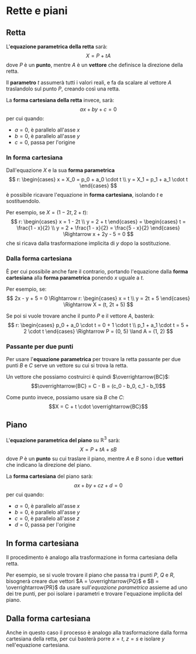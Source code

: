 # Rette e piani

## Retta

L'**equazione parametrica della retta** sarà:
$$X = P + tA$$
dove $P$ è un **punto**, mentre $A$ è un **vettore** che definisce la direzione della retta.

Il **parametro** $t$ assumerà tutti i valori reali, e fa da scalare al vettore $A$ traslandolo sul punto $P$, creando così una retta.

La **forma cartesiana della retta** invece, sarà:
$$ax + by + c = 0$$
per cui quando:
- $a = 0$, è parallelo all'asse $x$
- $b = 0$, è parallelo all'asse $y$
- $c = 0$, passa per l'origine

### In forma cartesiana

Dall'equazione $X$ e la sua **forma parametrica**
$$
r:
\begin{cases}
x = X_0 = p_0 + a_0 \cdot t \\
y = X_1 = p_1 + a_1 \cdot t
\end{cases}
$$
è possibile ricavare l'equazione in **forma cartesiana**, isolando $t$ e sostituendolo.

Per esempio, se $X = (1 - 2t, 2 + t)$:
$$
r:
\begin{cases}
x = 1 - 2t \\
y = 2 + t
\end{cases} =
\begin{cases}
t = \frac{1 - x}{2} \\
y = 2 + \frac{1 - x}{2} = \frac{5 - x}{2}
\end{cases}
\Rightarrow
x + 2y - 5 = 0
$$
che si ricava dalla trasformazione implicita di $y$ dopo la sostituzione.

### Dalla forma cartesiana

È per cui possibile anche fare il contrario, portando l'equazione dalla **forma cartesiana** alla **forma parametrica** ponendo $x$ uguale a $t$.

Per esempio, se:
$$
2x - y + 5 = 0
\Rightarrow
r:
\begin{cases}
x = t \\
y = 2t + 5
\end{cases}
\Rightarrow
X = (t, 2t + 5)
$$

Se poi si vuole trovare anche il punto $P$ e il vettore $A$, basterà:
$$
r:
\begin{cases}
p_0 + a_0 \cdot t = 0 + 1 \cdot t \\
p_1 + a_1 \cdot t = 5 + 2 \cdot t
\end{cases}
\Rightarrow
P = (0, 5) \land A = (1, 2)
$$

### Passante per due punti

Per usare l'**equazione parametrica** per trovare la retta passante per due punti $B$ e $C$ serve un vettore su cui si trova la retta.

Un vettore che possiamo costruirci è quindi $\overrightarrow{BC}$:
$$\overrightarrow{BC} = C - B = (c_0 - b_0, c_1 - b_1)$$

Come punto invece, possiamo usare sia $B$ che $C$:
$$X = C + t \cdot \overrightarrow{BC}$$

## Piano

L'**equazione parametrica del piano** su $\mathbb{R}^3$ sarà:
$$X = P + tA + sB$$
dove $P$ è un **punto** su cui traslare il piano, mentre $A$ e $B$ sono i due **vettori** che indicano la direzione del piano.

La **forma cartesiana** del piano sarà:
$$ax + by + cz + d = 0$$
per cui quando:
- $a = 0$, è parallelo all'asse $x$
- $b = 0$, è parallelo all'asse $y$
- $c = 0$, è parallelo all'asse $z$
- $d = 0$, passa per l'origine

## In forma cartesiana

Il procedimento è analogo alla trasformazione in forma cartesiana della retta.

Per esempio, se si vuole trovare il piano che passa tra i punti $P$, $Q$ e $R$, bisognerà creare due vettori $A = \overrightarrow{PQ}$ e $B = \overrightarrow{PR}$ da usare sull'_equazione parametrica_ assieme ad uno dei tre punti, per poi isolare i parametri e trovare l'equazione implicita del piano.

## Dalla forma cartesiana

Anche in questo caso il processo è analogo alla trasformazione dalla forma cartesiana della retta, per cui basterà porre $x = t$, $z = s$ e isolare $y$ nell'equazione cartesiana.
